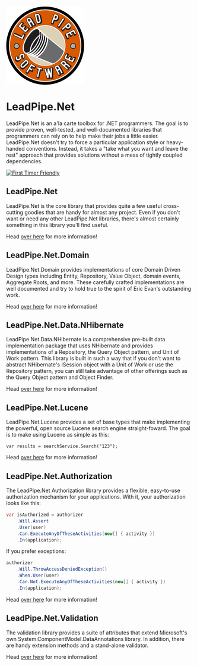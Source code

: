 ![Lead Pipe Software Logo](LeadPipeSoftwareLogoColor.png)

# LeadPipe.Net

LeadPipe.Net is an a'la carte toolbox for .NET programmers. The goal is to provide proven, well-tested, and well-documented libraries that programmers can rely on to help make their jobs a little easier. LeadPipe.Net doesn't try to force a particular application style or heavy-handed conventions. Instead, it takes a "take what you want and leave the rest" approach that provides solutions without a mess of tightly coupled dependencies.

[![First Timer Friendly](http://img.shields.io/badge/first--timers--only-friendly-blue.svg?style=flat-square)](http://www.firsttimersonly.com/)

## LeadPipe.Net

LeadPipe.Net is the core library that provides quite a few useful cross-cutting goodies that are handy for almost any project. Even if you don't want or need any other LeadPipe.Net libraries, there's almost certainly something in this library you'll find useful.

Head [over here](src/LeadPipe.Net/README.md) for more information!

## LeadPipe.Net.Domain

LeadPipe.Net.Domain provides implementations of core Domain Driven Design types including Entity, Repository, Value Object, domain events, Aggregate Roots, and more. These carefully crafted implementations are well documented and try to hold true to the spirit of Eric Evan's outstanding work.

Head [over here](src/LeadPipe.Net.Domain/README.md) for more information!

## LeadPipe.Net.Data.NHibernate

LeadPipe.Net.Data.NHibernate is a comprehensive pre-built data implementation package that uses NHibernate and provides implementations of a Repository, the Query Object pattern, and Unit of Work pattern. This library is built in such a way that if you don't want to abstract NHibernate's ISession object with a Unit of Work or use the Repository pattern, you can still take advantage of other offerings such as the Query Object pattern and Object Finder.

Head [over here](src/LeadPipe.Net.Data.NHibernate/README.md) for more information!

## LeadPipe.Net.Lucene

LeadPipe.Net.Lucene provides a set of base types that make implementing the powerful, open source Lucene search engine straight-foward. The goal is to make using Lucene as simple as this:

```c-sharp
var results = searchService.Search("123");
```

Head [over here](src/LeadPipe.Net.Lucene/README.md) for more information!

## LeadPipe.Net.Authorization

The LeadPipe.Net Authorization library provides a flexible, easy-to-use authorization mechanism for your applications. With it, your authorization looks like this:

```csharp
var isAuthorized = authorizer
	.Will.Assert
	.User(user)
	.Can.ExecuteAnyOfTheseActivities(new[] { activity })
	.In(application);
```

If you prefer exceptions:

```csharp
authorizer
	.Will.ThrowAccessDeniedException()
	.When.User(user)
	.Can.Not.ExecuteAnyOfTheseActivities(new[] { activity })
	.In(application);
```
Head [over here](src/LeadPipe.Net.Authorization/README.md) for more information!

## LeadPipe.Net.Validation

The validation library provides a suite of attributes that extend Microsoft's own System.ComponentModel.DataAnnotations library. In addition, there are handy extension methods and a stand-alone validator.

Head [over here](src/LeadPipe.Net.Validation/README.md) for more information!
